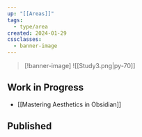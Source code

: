 ```yaml
---
up: "[[Areas]]"
tags:
  - type/area
created: 2024-01-29
cssclasses:
  - banner-image
---
```

>[!banner-image] ![[Study3.png|py-70]]
## Work in Progress
- [[Mastering Aesthetics in Obsidian]]
## Published


